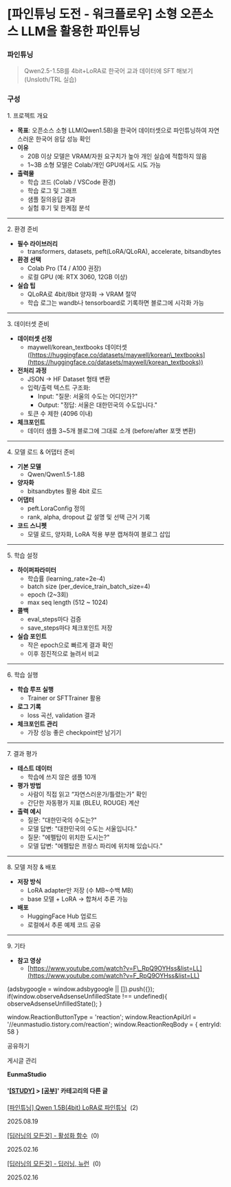 
# [파인튜닝 도전 - 워크플로우]  소형 오픈소스 LLM을 활용한 파인튜닝

### 파인튜닝 

> Qwen2.5-1.5B를 4bit+LoRA로 한국어 교과 데이터에 SFT 해보기 (Unsloth/TRL 실습)

### 구성

1\. 프로젝트 개요

*   **목표**: 오픈소스 소형 LLM(Qwen1.5B)을 한국어 데이터셋으로 파인튜닝하여 자연스러운 한국어 응답 성능 확인
*   **이유**
    *   20B 이상 모델은 VRAM/자원 요구치가 높아 개인 실습에 적합하지 않음
    *   1~3B 소형 모델은 Colab/개인 GPU에서도 시도 가능
*   **출력물**
    *   학습 코드 (Colab / VSCode 환경)
    *   학습 로그 및 그래프
    *   샘플 질의응답 결과
    *   실험 후기 및 한계점 분석

* * *

2\. 환경 준비

*   **필수 라이브러리**
    *   transformers, datasets, peft(LoRA/QLoRA), accelerate, bitsandbytes
*   **환경 선택**
    *   Colab Pro (T4 / A100 권장)
    *   로컬 GPU (예: RTX 3060, 12GB 이상)
*   **실습 팁**
    *   QLoRA로 4bit/8bit 양자화 → VRAM 절약
    *   학습 로그는 wandb나 tensorboard로 기록하면 블로그에 시각화 가능

* * *

3\. 데이터셋 준비

*   **데이터셋 선정**
    *   maywell/korean\_textbooks 데이터셋 ([https://huggingface.co/datasets/maywell/korean\_textbooks](https://huggingface.co/datasets/maywell/korean_textbooks))
*   **전처리 과정**
    *   JSON → HF Dataset 형태 변환
    *   입력/출력 텍스트 구조화:
        *   Input: "질문: 서울의 수도는 어디인가?"
        *   Output: "정답: 서울은 대한민국의 수도입니다."
    *   토큰 수 제한 (4096 이내)
*   **체크포인트**
    *   데이터 샘플 3~5개 블로그에 그대로 소개 (before/after 포맷 변환)

* * *

4\. 모델 로드 & 어댑터 준비

*   **기본 모델**
    *   Qwen/Qwen1.5-1.8B
*   **양자화**
    *   bitsandbytes 활용 4bit 로드
*   **어댑터**
    *   peft.LoraConfig 정의
    *   rank, alpha, dropout 값 설명 및 선택 근거 기록
*   **코드 스니펫**
    *   모델 로드, 양자화, LoRA 적용 부분 캡쳐하여 블로그 삽입

* * *

5\. 학습 설정

*   **하이퍼파라미터**
    *   학습률 (learning\_rate=2e-4)
    *   batch size (per\_device\_train\_batch\_size=4)
    *   epoch (2~3회)
    *   max seq length (512 ~ 1024)
*   **콜백**
    *   eval\_steps마다 검증
    *   save\_steps마다 체크포인트 저장
*   **실습 포인트**
    *   작은 epoch으로 빠르게 결과 확인
    *   이후 점진적으로 늘려서 비교

* * *

6\. 학습 실행

*   **학습 루프 실행**
    *   Trainer or SFTTrainer 활용
*   **로그 기록**
    *   loss 곡선, validation 결과
*   **체크포인트 관리**
    *   가장 성능 좋은 checkpoint만 남기기

* * *

7\. 결과 평가

*   **테스트 데이터**
    *   학습에 쓰지 않은 샘플 10개
*   **평가 방법**
    *   사람이 직접 읽고 “자연스러운가/틀렸는가” 확인
    *   간단한 자동평가 지표 (BLEU, ROUGE) 계산
*   **출력 예시**
    *   질문: "대한민국의 수도는?"
    *   모델 답변: "대한민국의 수도는 서울입니다." 
    *   질문: "에펠탑이 위치한 도시는?"
    *   모델 답변: "에펠탑은 프랑스 파리에 위치해 있습니다." 

* * *

8\. 모델 저장 & 배포

*   **저장 방식**
    *   LoRA adapter만 저장 (수 MB~수백 MB)
    *   base 모델 + LoRA → 합쳐서 추론 가능
*   **배포**
    *   HuggingFace Hub 업로드
    *   로컬에서 추론 예제 코드 공유

* * *

9\. 기타

*   **참고 영상**
    *   [https://www.youtube.com/watch?v=F\_RpQ9OYHss&list=LL](https://www.youtube.com/watch?v=F_RpQ9OYHss&list=LL)

(adsbygoogle = window.adsbygoogle || \[\]).push({}); if(window.observeAdsenseUnfilledState !== undefined){ observeAdsenseUnfilledState(); }

window.ReactionButtonType = 'reaction'; window.ReactionApiUrl = '//eunmastudio.tistory.com/reaction'; window.ReactionReqBody = { entryId: 58 }

공유하기

게시글 관리

**EunmaStudio**

#### '[\[STUDY\]](/category/%5BSTUDY%5D) > [\[공부\]](/category/%5BSTUDY%5D/%5B%EA%B3%B5%EB%B6%80%5D)' 카테고리의 다른 글

[\[파인튜닝\] Qwen 1.5B(4bit) LoRA로 파인튜닝](/59)  (2)

2025.08.19

[\[딥러닝의 모든것\] - 활성화 함수](/54)  (0)

2025.02.16

[\[딥러닝의 모든것\] - 딥러닝, 뉴런](/53)  (0)

2025.02.16
            